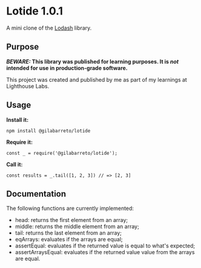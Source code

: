 # Lotide 1.0.1

A mini clone of the [Lodash](https://lodash.com) library.

## Purpose

**_BEWARE:_ This library was published for learning purposes. It is _not_ intended for use in production-grade software.**

This project was created and published by me as part of my learnings at Lighthouse Labs. 

## Usage

**Install it:**

`npm install @gilabarreto/lotide`

**Require it:**

`const _ = require('@gilabarreto/lotide');`

**Call it:**

`const results = _.tail([1, 2, 3]) // => [2, 3]`

## Documentation

The following functions are currently implemented:

* head: returns the first element from an array;
* middle: returns the middle element from an array;
* tail: returns the last element from an array;
* eqArrays: evaluates if the arrays are equal;
* assertEqual: evaluates if the returned value is equal to what's expected;
* assertArraysEqual: evaluates if the returned value value from the arrays are equal.
